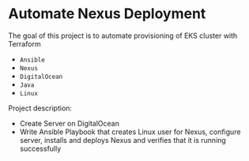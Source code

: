 # Automate Nexus Deployment

The goal of this project is to automate provisioning of EKS cluster with Terraform
- `Ansible`
- `Nexus`
- `DigitalOcean`
- `Java`
- `Linux`
 
Project description:
- Create Server on DigitalOcean
- Write Ansible Playbook that creates Linux user for Nexus, configure server, installs and deploys Nexus and verifies that it is running successfully
